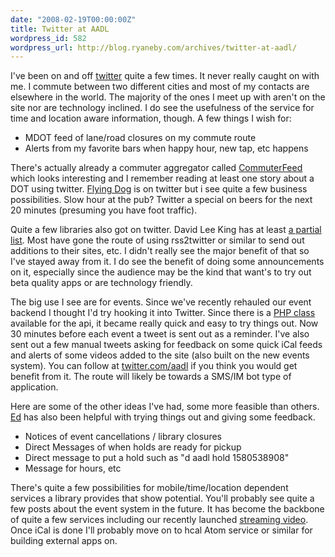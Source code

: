 ```yaml
---
date: "2008-02-19T00:00:00Z"
title: Twitter at AADL
wordpress_id: 582
wordpress_url: http://blog.ryaneby.com/archives/twitter-at-aadl/
---
```

I've been on and off <a href="http://twitter.com">twitter</a> quite a few times. It never really caught on with me. I commute between two different cities and most of my contacts are elsewhere in the world. The majority of the ones I meet up with aren't on the site nor are technology inclined. I do see the usefulness of the service for time and location aware information, though. A few things I wish for:

<ul>
<li>MDOT feed of lane/road closures on my commute route</li>
<li>Alerts from my favorite bars when happy hour, new tap, etc happens</li>
</ul>

There's actually already a commuter aggregator called <a href="http://www.commuterfeed.com/">CommuterFeed</a> which looks interesting and I remember reading at least one story about a DOT using twitter. <a href="http://twitter.com/flyingdog">Flying Dog</a> is on twitter but i see quite a few business possibilities. Slow hour at the pub? Twitter a special on beers for the next 20 minutes (presuming you have foot traffic).

Quite a few libraries also got on twitter. David Lee King has at least <a href="http://www.davidleeking.com/2007/05/09/twittering-libraries/">a partial list</a>. Most have gone the route of using rss2twitter or similar to send out additions to their sites, etc. I didn't really see the major benefit of that so I've stayed away from it. I do see the benefit of doing some announcements on it, especially since the audience may be the kind that want's to try out beta quality apps or are technology friendly.

The big use I see are for events. Since we've recently rehauled our event backend I thought I'd try hooking it into Twitter. Since there is a <a href="http://www.aadl.org/node/9928">PHP class</a> available for the api, it became really quick and easy to try things out. Now 30 minutes before each event a tweet is sent out as a reminder. I've also sent out a few manual tweets asking for feedback on some quick iCal feeds and alerts of some videos added to the site (also built on the new events system). You can follow at <a href="http://twitter.com/aadl">twitter.com/aadl</a> if you think you would get benefit from it. The route will likely be towards a SMS/IM bot type of application.

Here are some of the other ideas I've had, some more feasible than others. <a href="http://vielmetti.typepad.com/superpatron/">Ed</a> has also been helpful with trying things out and giving some feedback.

<ul>
<li>Notices of event cancellations / library closures</li>
<li>Direct Messages of when holds are ready for pickup</li>
<li>Direct message to put a hold such as "d aadl hold 1580538908"</li>
<li>Message for hours, etc</li>
</ul>

There's quite a few possibilities for mobile/time/location dependent services a library provides that show potential. You'll probably see quite a few posts about the event system in the future. It has become the backbone of quite a few services including our recently launched <a href="http://www.aadl.org/video">streaming video</a>. Once iCal is done I'll probably move on to hcal Atom service or similar for building external apps on.

